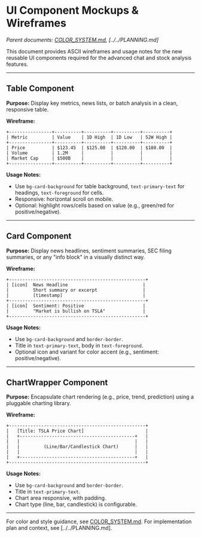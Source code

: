 # UI Component Mockups & Wireframes

_Parent documents: [COLOR_SYSTEM.md](./COLOR_SYSTEM.md), [../../PLANNING.md]_  

This document provides ASCII wireframes and usage notes for the new reusable UI components required for the advanced chat and stock analysis features.

---

## Table Component

**Purpose:** Display key metrics, news lists, or batch analysis in a clean, responsive table.

**Wireframe:**
```
+----------------+----------+----------+----------+----------+
| Metric         | Value    | 1D High  | 1D Low   | 52W High |
+----------------+----------+----------+----------+----------+
| Price          | $123.45  | $125.00  | $120.00  | $180.00  |
| Volume         | 1.2M     |          |          |          |
| Market Cap     | $500B    |          |          |          |
+----------------+----------+----------+----------+----------+
```

**Usage Notes:**
- Use `bg-card-background` for table background, `text-primary-text` for headings, `text-foreground` for cells.
- Responsive: horizontal scroll on mobile.
- Optional: highlight rows/cells based on value (e.g., green/red for positive/negative).

---

## Card Component

**Purpose:** Display news headlines, sentiment summaries, SEC filing summaries, or any "info block" in a visually distinct way.

**Wireframe:**
```
+---------------------------------------------------+
| [icon]  News Headline                            |
|         Short summary or excerpt                 |
|         [timestamp]                              |
+---------------------------------------------------+
| [icon]  Sentiment: Positive                      |
|         "Market is bullish on TSLA"              |
+---------------------------------------------------+
```

**Usage Notes:**
- Use `bg-card-background` and `border-border`.
- Title in `text-primary-text`, body in `text-foreground`.
- Optional icon and variant for color accent (e.g., sentiment: positive/negative).

---

## ChartWrapper Component

**Purpose:** Encapsulate chart rendering (e.g., price, trend, prediction) using a pluggable charting library.

**Wireframe:**
```
+---------------------------------------------------+
|   [Title: TSLA Price Chart]                       |
|   +-------------------------------------------+   |
|   |                                           |   |
|   |         (Line/Bar/Candlestick Chart)      |   |
|   |                                           |   |
|   +-------------------------------------------+   |
+---------------------------------------------------+
```

**Usage Notes:**
- Use `bg-card-background` and `border-border`.
- Title in `text-primary-text`.
- Chart area responsive, with padding.
- Chart type (line, bar, candlestick) is configurable.

---

For color and style guidance, see [COLOR_SYSTEM.md](./COLOR_SYSTEM.md).
For implementation plan and context, see [../../PLANNING.md]. 
